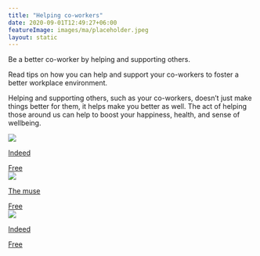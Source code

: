```yaml
---
title: "Helping co-workers"
date: 2020-09-01T12:49:27+06:00
featureImage: images/ma/placeholder.jpeg
layout: static
---
```


Be a better co-worker by helping and supporting others.

Read tips on how you can help and support your co-workers to foster a better workplace environment.

Helping and supporting others, such as your co-workers, doesn’t just make things better for them, it helps make you better as well. The act of helping those around us can help to boost your happiness, health, and sense of wellbeing.

<a class="ma-link" href="https://www.indeed.com/career-advice/career-development/helping-and-supporting-others-at-work"><div class="ma-card ma-card-Learning"><div class="ma-icon"><img src ="/images/icon-check.png"/></div><div class="ma-name"><p>Indeed</p></div><div class="ma-paid-text"><span>Free</span></div></div></a><a class="ma-link" href="https://www.themuse.com/advice/how-to-support-a-coworker-through-a-personal-crisis-without-crossing-the-line"><div class="ma-card ma-card-Learning"><div class="ma-icon"><img src ="/images/icon-check.png"/></div><div class="ma-name"><p>The muse</p></div><div class="ma-paid-text"><span>Free</span></div></div></a><a class="ma-link" href="https://uk.indeed.com/career-advice/career-development/supportive-colleagues"><div class="ma-card ma-card-Learning"><div class="ma-icon"><img src ="/images/icon-check.png"/></div><div class="ma-name"><p>Indeed</p></div><div class="ma-paid-text"><span>Free</span></div></div></a>  

<br/><br/>






